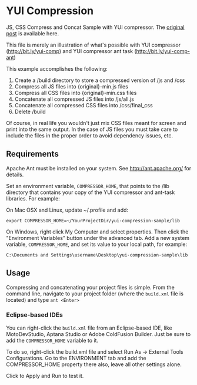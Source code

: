 YUI Compression
===============

JS, CSS Compress and Concat Sample with YUI compressor. The [original post](http://claude.betancourt.us/compress-javascript-and-css-as-part-of-your-build-process/ "Compress JavaScript and CSS as Part of your Build Process") is available here.

This file is merely an illustration of what's possible with YUI compressor
(http://bit.ly/yui-comp) and YUI compressor ant task (http://bit.ly/yui-comp-ant)
      
This example accomplishes the following:

1. Create a /build directory to store a compressed version of /js and /css
2. Compress all JS files into {original}-min.js files
3. Compress all CSS files into {original}-min.css files
4. Concatenate all compressed JS files into /js/all.js
5. Concatenate all compressed CSS files into /css/final_css
6. Delete /build

Of course, in real life you wouldn't just mix CSS files meant for screen and print into
the same output. In the case of JS files you must take care to include the files in the
proper order to avoid dependency issues, etc.

Requirements
------------

Apache Ant must be installed on your system. See http://ant.apache.org/ for details.

Set an environment variable, `COMPRESSOR_HOME`, that points to the /lib directory that
contains your copy of the YUI compressor and ant-task libraries. For example:

On Mac OSX and Linux, update ~/.profile and add:

    export COMPRESSOR_HOME=~/YourProjectDir/yui-compression-sample/lib

On Windows, right click My Computer and select properties. Then click the "Environment Variables"
button under the advanced tab. Add a new system variable, `COMPRESSOR_HOME`, and set its value to
your local path, for example:

    C:\Documents and Settings\username\Desktop\yui-compression-sample\lib

Usage
-----

Compressing and concatenating your project files is simple. From the command line, navigate to your
project folder (where the `build.xml` file is located) and type `ant <Enter>`

### Eclipse-based IDEs ###

You can right-click the `build.xml` file from an Eclipse-based IDE, like MotoDevStudio, Aptana
Studio or Adobe ColdFusion Builder. Just be sure to add the `COMPRESSOR_HOME` variable to it.

To do so, right-click the build.xml file and select Run As -> External Tools Configurations. Go
to the ENVIRONMENT tab and add the COMPRESSOR_HOME property there also, leave all other settings
alone.

Click to Apply and Run to test it.